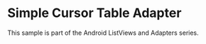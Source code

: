 Simple Cursor Table Adapter
===========================

This sample is part of the Android ListViews and Adapters series. 